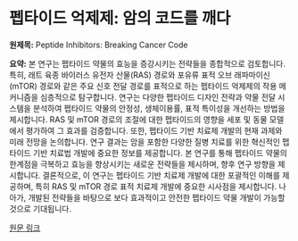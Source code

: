 # 펩타이드 억제제: 암의 코드를 깨다

**원제목:** Peptide Inhibitors: Breaking Cancer Code

**요약:** 본 연구는 펩타이드 약물의 효능을 증강시키는 전략들을 종합적으로 검토합니다. 특히, 래트 육종 바이러스 유전자 산물(RAS) 경로와 포유류 표적 오브 래파마이신(mTOR) 경로와 같은 주요 신호 전달 경로를 표적으로 하는 펩타이드 억제제의 작용 메커니즘을 심층적으로 탐구합니다.  연구는 다양한 펩타이드 디자인 전략과 약물 전달 시스템을 분석하여 펩타이드 약물의 안정성, 생체이용률, 표적 특이성을 개선하는 방법을 제시합니다.  RAS 및 mTOR 경로의 조절에 대한 펩타이드의 영향을 세포 및 동물 모델에서 평가하여 그 효과를 검증합니다.  또한,  펩타이드 기반 치료제 개발의 현재 과제와 미래 전망을 논의합니다.  연구 결과는 암을 포함한 다양한 질병 치료를 위한 혁신적인 펩타이드 기반 치료법 개발에 중요한 정보를 제공합니다.  본 연구를 통해 펩타이드 약물의 한계점을 극복하고 효능을 향상시키는 새로운 전략들을 제시하며,  향후 연구 방향을 제시합니다.  결론적으로, 이 연구는 펩타이드 기반 치료제 개발에 대한 포괄적인 이해를 제공하며,  특히 RAS 및 mTOR 경로 표적 치료제 개발에 중요한 시사점을 제시합니다.  나아가,  개발된 전략들을 바탕으로 보다 효과적이고 안전한 펩타이드 약물 개발이 가능할 것으로 기대됩니다.

[원문 링크](https://www.sciencedirect.com/science/article/pii/S0223523425007263)
